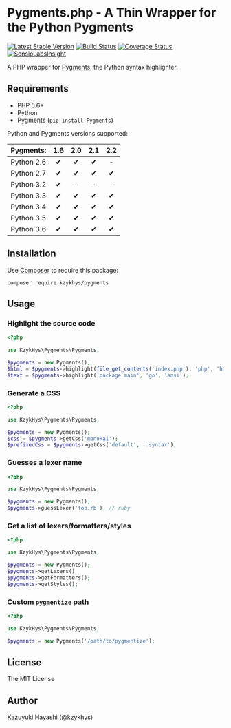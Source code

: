 Pygments.php - A Thin Wrapper for the Python Pygments
=====================================================

[![Latest Stable Version](https://poser.pugx.org/kzykhys/pygments/v/stable.png)](https://packagist.org/packages/kzykhys/pygments)
[![Build Status](https://travis-ci.org/kzykhys/Pygments.php.png?branch=master)](https://travis-ci.org/kzykhys/Pygments.php)
[![Coverage Status](https://coveralls.io/repos/kzykhys/Pygments.php/badge.png)](https://coveralls.io/r/kzykhys/Pygments.php)
[![SensioLabsInsight](https://insight.sensiolabs.com/projects/3efddd61-f6e2-4f4a-949d-9ca7230f6e56/mini.png)](https://insight.sensiolabs.com/projects/3efddd61-f6e2-4f4a-949d-9ca7230f6e56)

A PHP wrapper for [Pygments](http://pygments.org/), the Python syntax highlighter.

Requirements
------------

* PHP 5.6+
* Python
* Pygments (`pip install Pygments`)

Python and Pygments versions supported:

| Pygments:  | 1.6 | 2.0 | 2.1 | 2.2 |
| :--------- | :-: | :-: | :-: | :-: |
| Python 2.6 | ✔   | ✔   | ✔   | -   |
| Python 2.7 | ✔   | ✔   | ✔   | ✔   |
| Python 3.2 | ✔   | -   | -   | -   |
| Python 3.3 | ✔   | ✔   | ✔   | ✔   |
| Python 3.4 | ✔   | ✔   | ✔   | ✔   |
| Python 3.5 | ✔   | ✔   | ✔   | ✔   |
| Python 3.6 | ✔   | ✔   | ✔   | ✔   |

Installation
------------

Use [Composer](https://getcomposer.org) to require this package:

```
composer require kzykhys/pygments
```

Usage
-----

### Highlight the source code

``` php
<?php

use KzykHys\Pygments\Pygments;

$pygments = new Pygments();
$html = $pygments->highlight(file_get_contents('index.php'), 'php', 'html');
$text = $pygments->highlight('package main', 'go', 'ansi');
```

### Generate a CSS

``` php
<?php

use KzykHys\Pygments\Pygments;

$pygments = new Pygments();
$css = $pygments->getCss('monokai');
$prefixedCss = $pygments->getCss('default', '.syntax');
```

### Guesses a lexer name

``` php
<?php

use KzykHys\Pygments\Pygments;

$pygments = new Pygments();
$pygments->guessLexer('foo.rb'); // ruby
```

### Get a list of lexers/formatters/styles

``` php
<?php

use KzykHys\Pygments\Pygments;

$pygments = new Pygments();
$pygments->getLexers()
$pygments->getFormatters();
$pygments->getStyles();
```

### Custom `pygmentize` path

``` php
<?php

use KzykHys\Pygments\Pygments;

$pygments = new Pygments('/path/to/pygmentize');
```

License
-------

The MIT License

Author
------

Kazuyuki Hayashi (@kzykhys)
